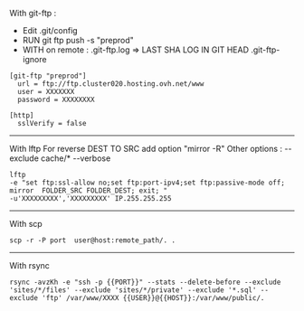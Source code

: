 With git-ftp :
- Edit .git/config
- RUN git ftp push -s "preprod"
- WITH on remote :
    .git-ftp.log => LAST SHA LOG IN GIT HEAD
    .git-ftp-ignore


```
[git-ftp "preprod"]
  url = ftp://ftp.cluster020.hosting.ovh.net/www
  user = XXXXXXX
  password = XXXXXXXX

[http]
  sslVerify = false
```

---
With lftp 
For reverse DEST TO SRC add option "mirror -R"
Other options : --exclude cache/*  --verbose

```
lftp 
-e "set ftp:ssl-allow no;set ftp:port-ipv4;set ftp:passive-mode off; mirror  FOLDER_SRC FOLDER_DEST; exit; " 
-u'XXXXXXXXX','XXXXXXXXX' IP.255.255.255

```
---
With scp
```
scp -r -P port  user@host:remote_path/. .
```
---
With rsync
```
rsync -avzKh -e "ssh -p {{PORT}}" --stats --delete-before --exclude 'sites/*/files' --exclude 'sites/*/private' --exclude '*.sql' --exclude 'ftp' /var/www/XXXX {{USER}}@{{HOST}}:/var/www/public/.
```
